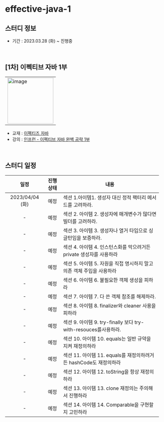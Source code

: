 # effective-java-1
## 스터디 정보
- 기간 : 2023.03.28 (화) ~ 진행중

<br/> 

## [1차] 이펙티브 자바 1부
<table><tr><td>
    <img width="150" alt="image" src="https://user-images.githubusercontent.com/87924260/228149392-17e6d0cb-3f0b-4f4a-a31c-ada47cadb719.png">
</td></tr></table>

- 교재 : [이펙티즈 자바](https://www.aladin.co.kr/shop/wproduct.aspx?ItemId=171196410)
- 강의 : [인프런 - 이펙티브 자바 완벽 공략 1부](https://www.inflearn.com/course/%EC%9D%B4%ED%8E%99%ED%8B%B0%EB%B8%8C-%EC%9E%90%EB%B0%94-1)

<br />

## 스터디 일정
|      일정      |      진행상태      |      내용      |
|:------------:|:------------:|------------|
|2023/04/04 (화)|예정|섹션 1.아이템1. 생성자 대신 정적 팩터리 메서드를 고려하라.|
|-|예정|섹션 2. 아이템 2. 생성자에 매개변수가 많다면 빌더를 고려하라.|
|-|예정|섹션 3. 아이템 3. 생성자나 열거 타입으로 싱글턴임을 보증하라.|
|-|예정|섹션 4. 아이템 4. 인스턴스화를 막으려거든 private 생성자를 사용하라|
|-|예정|섹션 5. 아이템 5. 자원을 직접 명시하지 말고 의존 객체 주입을 사용하라|
|-|예정|섹션 6. 아이템 6. 불필요한 객체 생성을 피하라|
|-|예정|섹션 7. 아이템 7. 다 쓴 객체 참조를 해제하라.|
|-|예정|섹션 8. 아이템 8. finalizer와 cleaner 사용을 피하라|
|-|예정|섹션 9. 아이템 9. try-finally 보다 try-with-resouces를사용하라.|
|-|예정|섹션 10. 아이템 10. equals는 일반 규약을 지켜 재정의하라|
|-|예정|섹션 11. 아이템 11. equals를 재정의하려거든 hashCode도 재정의하라|
|-|예정|섹션 12. 아이템 12. toString을 항상 재정의하라|
|-|예정|섹션 13. 아이템 13. clone 재정의는 주의해서 진행하라|
|-|예정|섹션 14. 아이템 14. Comparable을 구현할지 고민하라|
